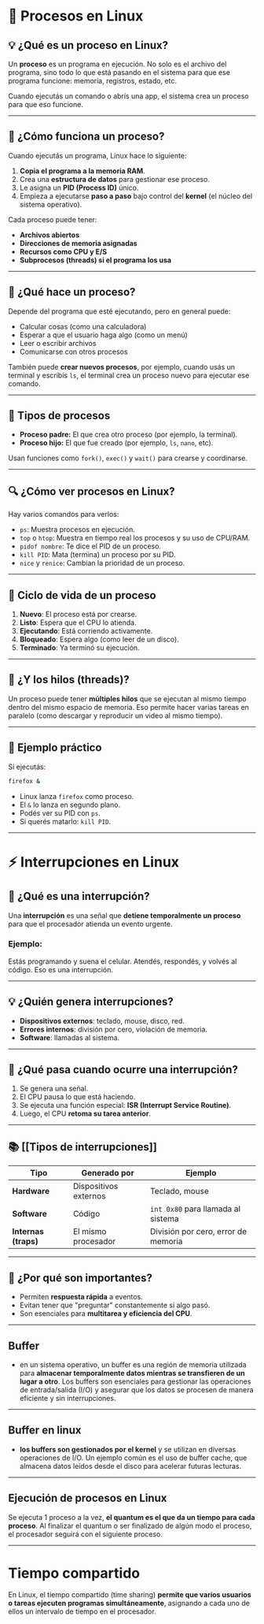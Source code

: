 # 📘 Procesos en Linux

## 💡 ¿Qué es un proceso en Linux?

Un **proceso** es un programa en ejecución. No solo es el archivo del programa, sino todo lo que está pasando en el sistema para que ese programa funcione: memoria, registros, estado, etc.

Cuando ejecutás un comando o abrís una app, el sistema crea un proceso para que eso funcione.

---

## 🔧 ¿Cómo funciona un proceso?

Cuando ejecutás un programa, Linux hace lo siguiente:

1. **Copia el programa a la memoria RAM**.
2. Crea una **estructura de datos** para gestionar ese proceso.
3. Le asigna un **PID (Process ID)** único.
4. Empieza a ejecutarse **paso a paso** bajo control del **kernel** (el núcleo del sistema operativo).

Cada proceso puede tener:

- **Archivos abiertos**
- **Direcciones de memoria asignadas**
- **Recursos como CPU y E/S**
- **Subprocesos (threads) si el programa los usa**

---

## 🧠 ¿Qué hace un proceso?

Depende del programa que esté ejecutando, pero en general puede:

- Calcular cosas (como una calculadora)
- Esperar a que el usuario haga algo (como un menú)
- Leer o escribir archivos
- Comunicarse con otros procesos

También puede **crear nuevos procesos**, por ejemplo, cuando usás un terminal y escribís `ls`, el terminal crea un proceso nuevo para ejecutar ese comando.

---

## 🧱 Tipos de procesos

- **Proceso padre:** El que crea otro proceso (por ejemplo, la terminal).
- **Proceso hijo:** El que fue creado (por ejemplo, `ls`, `nano`, etc).

Usan funciones como `fork()`, `exec()` y `wait()` para crearse y coordinarse.

---

## 🔍 ¿Cómo ver procesos en Linux?

Hay varios comandos para verlos:

- `ps`: Muestra procesos en ejecución.
- `top` o `htop`: Muestra en tiempo real los procesos y su uso de CPU/RAM.
- `pidof nombre`: Te dice el PID de un proceso.
- `kill PID`: Mata (termina) un proceso por su PID.
- `nice` y `renice`: Cambian la prioridad de un proceso.

---

## 🔄 Ciclo de vida de un proceso

1. **Nuevo**: El proceso está por crearse.
2. **Listo**: Espera que el CPU lo atienda.
3. **Ejecutando**: Está corriendo activamente.
4. **Bloqueado**: Espera algo (como leer de un disco).
5. **Terminado**: Ya terminó su ejecución.

---

## 🧵 ¿Y los hilos (threads)?

Un proceso puede tener **múltiples hilos** que se ejecutan al mismo tiempo dentro del mismo espacio de memoria. Eso permite hacer varias tareas en paralelo (como descargar y reproducir un video al mismo tiempo).

---

## 🧠 Ejemplo práctico

Si ejecutás:

```bash
firefox &
```

- Linux lanza `firefox` como proceso.
- El `&` lo lanza en segundo plano.
- Podés ver su PID con `ps`.
- Si querés matarlo: `kill PID`.

---

# ⚡ Interrupciones en Linux

## 🔔 ¿Qué es una interrupción?

Una **interrupción** es una señal que **detiene temporalmente un proceso** para que el procesador atienda un evento urgente.

### Ejemplo:

Estás programando y suena el celular. Atendés, respondés, y volvés al código. Eso es una interrupción.

---

## 💡 ¿Quién genera interrupciones?

- **Dispositivos externos**: teclado, mouse, disco, red.
- **Errores internos**: división por cero, violación de memoria.
- **Software**: llamadas al sistema.

---

## 🔄 ¿Qué pasa cuando ocurre una interrupción?

1. Se genera una señal.
2. El CPU pausa lo que está haciendo.
3. Se ejecuta una función especial: **ISR (Interrupt Service Routine)**.
4. Luego, el CPU **retoma su tarea anterior**.

---

## 📚 [[Tipos de interrupciones]]

| Tipo                 | Generado por          | Ejemplo                             |
| -------------------- | --------------------- | ----------------------------------- |
| **Hardware**         | Dispositivos externos | Teclado, mouse                      |
| **Software**         | Código                | `int 0x80` para llamada al sistema  |
| **Internas (traps)** | El mismo procesador   | División por cero, error de memoria |

---

## 🧠 ¿Por qué son importantes?

- Permiten **respuesta rápida** a eventos.
- Evitan tener que "preguntar" constantemente si algo pasó.
- Son esenciales para **multitarea y eficiencia del CPU**.

---

## Buffer

- en un sistema operativo, un buffer es una región
  de memoria utilizada para **almacenar temporalmente datos mientras se transfieren de un lugar a otro**.
  Los buffers son esenciales para gestionar las
  operaciones de entrada/salida (I/O) y asegurar que
  los datos se procesen de manera eficiente y sin
  interrupciones.

---

## Buffer en linux

- **los buffers son gestionados por el kernel** y se
  utilizan en diversas operaciones de I/O. Un ejemplo
  común es el uso de buffer cache, que almacena datos
  leídos desde el disco para acelerar futuras
  lecturas.

---

## Ejecución de procesos en Linux

Se ejecuta 1 proceso a la vez, **el quantum es el que da un tiempo para cada proceso**. Al finalizar el quantum o ser finalizado de algún modo el proceso, el procesador seguirá con el siguiente proceso.

---

# Tiempo compartido

En Linux, el tiempo compartido (time sharing) **permite que varios usuarios o tareas ejecuten programas simultáneamente**, asignando a cada uno de ellos un intervalo de tiempo en el procesador.
